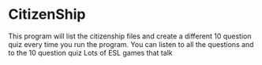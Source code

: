 # CitizenShip
This program will list the citizenship files and create a different 10 question quiz every time you run the program.
You can listen to all the questions and to the 10 question quiz
Lots of  ESL games that talk
